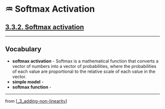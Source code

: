 # ♒️ Softmax Activation

## [**3.3.2.** Softmax activation](https://livebook.manning.com/book/deep-learning-with-javascript/chapter-3/213)

---

## **Vocabulary**

- **softmax activation** - Softmax is a mathematical function that converts a vector of numbers into a vector of probabilities, where the probabilities of each value are proportional to the relative scale of each value in the vector.
- **simple model** -
- **softmax function** -

---

from [[_3_adding-non-linearity]]

[//begin]: # "Autogenerated link references for markdown compatibility"
[_3_adding-non-linearity]: ../_3_adding-non-linearity.md "♒️ NON-LINEARITY"
[//end]: # "Autogenerated link references"
